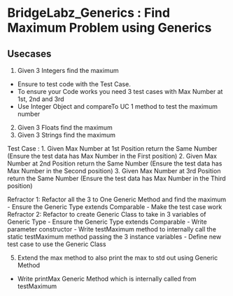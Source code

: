 # BridgeLabz_Generics : Find Maximum Problem using Generics

## Usecases
1. Given 3 Integers find the maximum
  - Ensure to test code with the Test Case.
  - To ensure your Code works you need 3 test cases with Max Number at 1st, 2nd and 3rd
  - Use Integer Object and compareTo UC 1 method to test the maximum number
2. Given 3 Floats find the maximum
3. Given 3 Strings find the maximum

Test Case : 1. Given Max Number at 1st Position return the Same Number
               (Ensure the test data has Max Number in the First position)
            2. Given Max Number at 2nd Position return the Same Number
               (Ensure the test data has Max Number in the Second position)
            3. Given Max Number at 3rd Position return the Same Number
               (Ensure the test data has Max Number in the Third position)
               
Refractor 1: Refactor all the 3 to One Generic Method and find the maximum
    - Ensure the Generic Type extends Comparable
    - Make the test case work  
Refractor 2: Refactor to create Generic Class to take in 3 variables of Generic Type
    - Ensure the Generic Type extends Comparable
    - Write parameter constructor
    - Write testMaximum method to internally call the static testMaximum method passing the 3 instance variables
    - Define new test case to use the Generic Class
    
5. Extend the max method to also print the max to std out using Generic Method 
  - Write printMax Generic Method which is internally called from testMaximum    

